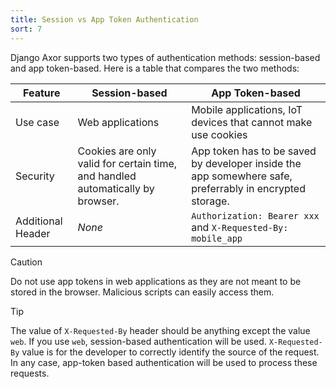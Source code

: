 ```yaml
---
title: Session vs App Token Authentication
sort: 7
---
```


Django Axor supports two types of authentication methods: session-based and app token-based. Here is a table that compares the two methods:

| Feature           | Session-based                                                                  | App Token-based                                                                                         |
|-------------------|--------------------------------------------------------------------------------|---------------------------------------------------------------------------------------------------------|
| Use case          | Web applications                                                               | Mobile applications, IoT devices that cannot make use cookies                                           |
| Security          | Cookies are only valid for certain time, and handled automatically by browser. | App token has to be saved by developer inside the app somewhere safe, preferrably in encrypted storage. |
| Additional Header | _None_                                                                         | `Authorization: Bearer xxx` and `X-Requested-By: mobile_app`                                            |

> [!CAUTION]
> Do not use app tokens in web applications as they are not meant to be stored in the browser. Malicious scripts can easily access them.

> [!TIP]
> The value of `X-Requested-By` header should be anything except the value `web`. If you use `web`, session-based authentication will be used.
> `X-Requested-By` value is for the developer to correctly identify the source of the request. In any case, app-token based authentication will be used to process these requests.
